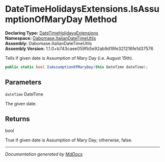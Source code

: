 ﻿<!--  
  <auto-generated>   
    The contents of this file were generated by a tool.  
    Changes to this file may be list if the file is regenerated  
  </auto-generated>   
-->

# DateTimeHolidaysExtensions.IsAssumptionOfMaryDay Method

**Declaring Type:** [DateTimeHolidaysExtensions](../index.md)  
**Namespace:** [Dabomase.ItalianDateTimeUtils](../../index.md)  
**Assembly:** Dabomase.ItalianDateTimeUtils  
**Assembly Version:** 1.1.0+b743caee059fb5e92ab9d19fe321216fe1d37576

Tells if given date is Assumption of Mary Day (i.e. August 15th).

```csharp
public static bool IsAssumptionOfMaryDay(this DateTime dateTime);
```

## Parameters

`dateTime`  DateTime

The given date.

## Returns

bool

True if given date is Assumption of Mary Day; otherwise, false.

___

*Documentation generated by [MdDocs](https://github.com/ap0llo/mddocs)*
